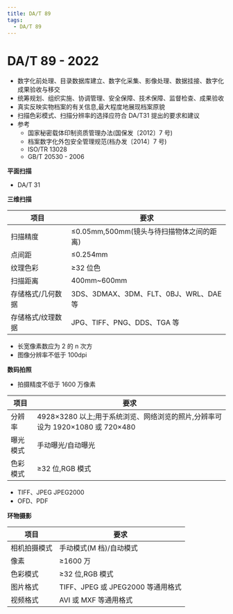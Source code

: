 ```yaml
---
title: DA/T 89
tags:
  - DA/T 89
---
```


# DA/T 89 - 2022

- 数字化前处理、目录数据库建立、数字化采集、影像处理、数据挂接、数字化成果验收与移交
- 统筹规划、组织实施、协调管理、安全保障、技术保障、监督检查、成果验收
- 真实反映实物档案的有关信息,最大程度地展现档案原貌
- 扫描色彩模式、扫描分辨率的选择应符合 DA/T31 提出的要求和建议
- 参考
  - 国家秘密载体印制资质管理办法(国保发〔2012〕7 号)
  - 档案数字化外包安全管理规范(档办发〔2014〕7 号)
  - ISO/TR 13028
  - GB/T 20530 - 2006

**平面扫描**

- DA/T 31

**三维扫描**

| 项目              | 要求                                      |
| ----------------- | ----------------------------------------- |
| 扫描精度          | ≤0.05mm,500mm(镜头与待扫描物体之间的距离) |
| 点间距            | ≤0.254mm                                  |
| 纹理色彩          | ≥32 位色                                  |
| 扫描距离          | 400mm~600mm                               |
| 存储格式/几何数据 | 3DS、3DMAX、3DM、FLT、0BJ、WRL、DAE 等    |
| 存储格式/纹理数据 | JPG、TIFF、PNG、DDS、TGA 等               |

- 长宽像素数应为 2 的 n 次方
- 图像分辨率不低于 100dpi

**数码拍照**

- 拍摄精度不低于 1600 万像素

| 项目     | 要求                                                                          |
| -------- | ----------------------------------------------------------------------------- |
| 分辨率   | 4928×3280 以上;用于系统浏览、网络浏览的照片,分辨率可设为 1920×1080 或 720×480 |
| 曝光模式 | 手动曝光/自动曝光                                                             |
| 色彩模式 | ≥32 位,RGB 模式                                                               |

- TIFF、JPEG JPEG2000
- OFD、PDF

**环物摄影**

| 项目         | 要求                              |
| ------------ | --------------------------------- |
| 相机拍摄模式 | 手动模式(M 档)/自动模式           |
| 像素         | ≥1600 万                          |
| 色彩模式     | ≥32 位,RGB 模式                   |
| 图片格式     | TIFF、JPEG 或 JPEG2000 等通用格式 |
| 视频格式     | AVI 或 MXF 等通用格式             |
